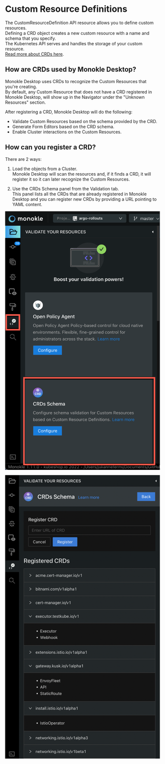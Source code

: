 # Custom Resource Definitions

The CustomResourceDefinition API resource allows you to define custom resources.   
Defining a CRD object creates a new custom resource with a name and schema that you specify.  
The Kubernetes API serves and handles the storage of your custom resource.  
[Read more about CRDs here](https://kubernetes.io/docs/concepts/extend-kubernetes/api-extension/custom-resources/#customresourcedefinitions).

## **How are CRDs used by Monokle Desktop?**

Monokle Desktop uses CRDs to recognize the Custom Resources that you're creating.  
By default, any Custom Resource that does not have a CRD registered in Monokle Desktop, will show up in the Navigator under the "Unknown Resources" section.  

After registering a CRD, Monokle Desktop will do the following:  
  - Validate Custom Resources based on the schema provided by the CRD. 
  - Generate Form Editors based on the CRD schema.  
  - Enable Cluster interactions on the Custom Resources.  

## **How can you register a CRD?**

There are 2 ways:

1. Load the objects from a Cluster.  
Monokle Desktop will scan the resources and, if it finds a CRD, it will register it so it can later recognize the Custom Resources.

2. Use the CRDs Schema panel from the Validation tab.  
This panel lists all the CRDs that are already registered in Monokle Desktop and you can register new CRDs by providing a URL pointing to YAML content.

![CRDs Panel Location](img/resource-crds-location-1.11.png)

![CRDs Panel Configuration](img/resource-crds-configure-1-11-0.png)
